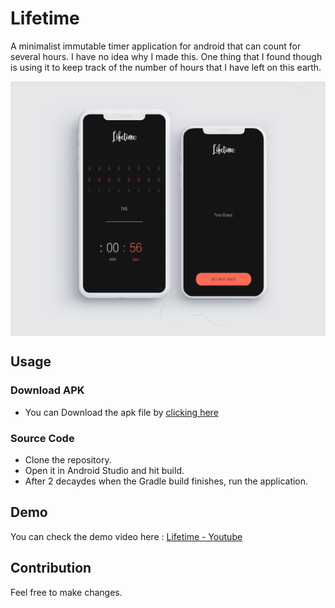 Lifetime
=========
A minimalist immutable timer application for android that can count for several hours. I have no idea why I made this. One thing that I found though is using it to keep track of the number of hours that I have left on this earth.

<img src="assets/6eb9b0a848feb8c4d5ea3af78fc716fd.jpg" alt="Lifetime Mockup" title="Lifetime" align="center"/>

## Usage
### Download APK
* You can Download the apk file by [clicking here](https://github.com/LakshyaKhatri/Lifetime/blob/master/app-debug.apk?raw=true)
### Source Code
* Clone the repository.
* Open it in Android Studio and hit build.
* After 2 decaydes when the Gradle build finishes, run the application.

## Demo
You can check the demo video here : [Lifetime - Youtube](https://www.youtube.com/embed/7NzAc-FprVc)

## Contribution
Feel free to make changes.
